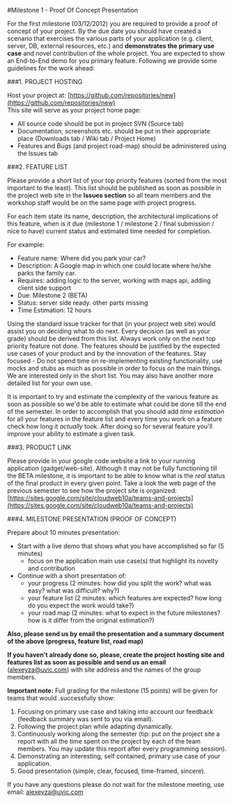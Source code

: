 #Milestone 1 - Proof Of Concept Presentation

For the first milestone (03/12/2012) you are required to provide a proof of concept of your project. By the due date you should have created a scenario that exercises the various parts of your application (e.g. client, server, DB, external resources, etc.) and **demonstrates the primary use case** and novel contribution of the whole project. You are expected to show an End-to-End demo for you primary feature. Following we provide some guidelines for the work ahead:

###1. PROJECT HOSTING

Host your project at: [https://github.com/repositories/new](https://github.com/repositories/new)  
This site will serve as your project home page:

- All source code should be put in project SVN (Source tab)
- Documentation, screenshots etc.  should be put in their appropriate place (Downloads tab / Wiki tab / Project Home)
- Features and Bugs (and project road-map) should be administered using the Issues tab

###2. FEATURE LIST

Please provide a short list of your top priority features (sorted from the most important to the least). This list should be published as soon as possible in the project web site in the **Issues section** so all team members and the workshop staff would be on the same page with project progress. 

For each item state its name, description, the architectural implications of this feature, when is it due (milestone 1 / milestone 2 / final submission / nice to have) current status and estimated time needed for completion.

For example:

- Feature name: Where did you park your car?
- Description: A Google map in which one could locate where he/she parks the family car.
- Requires: adding logic to the server, working with maps api, adding client side support
- Due: Milestone 2 (BETA)
- Status: server side ready. other parts missing
- Time Estimation: 12 hours

Using the standard issue tracker for that (in your project web site) would assist you on deciding what to do next. Every decision (as well as your grade) should be derived from this list. Always work only on the next top priority feature not done.
The features should be justified by the expected use cases of your product and by the innovation of the features. Stay focused - Do not spend time on re-implementing existing functionality, use mocks and stubs as much as possible in order to focus on the main things.
We are interested only in the short list. You may also have another more detailed list for your own use.

It is important to try and estimate the complexity of the various feature as soon as possible so we'd be able to estimate what could be done till the end of the semester. In order to accomplish that you should add *time estimation* for all your features in the feature list and every time you work on a feature check how long it *actually* took. After doing so for several feature you'll improve your ability to estimate a given task.

###3. PRODUCT LINK

Please provide in your google code website a link to your running application (gadget/web-site). Although it may not be fully functioning till the BETA milestone, it is important to be able to know what is the *real* status of the final product in every given point. 
Take a look the web page of the previous semester to see how the project site is organized: [https://sites.google.com/site/cloudweb10a/teams-and-projects](https://sites.google.com/site/cloudweb10a/teams-and-projects)

###4. MILESTONE PRESENTATION (PROOF OF CONCEPT)

Prepare about 10 minutes presentation:

- Start with a live demo that shows what you have accomplished so far (5 minutes)
    - focus on the application main use case(s) that highlight its novelty and contribution
- Continue with a short presentation of:
    - your progress (2 minutes: how did you split the work? what was easy? what was difficult? why?) 
    - your feature list (2 minutes: which features are expected? how long do you expect the work would take?) 
    - your road map (2 minutes: what to expect in the future milestones? how is it differ from the original estimation?)

**Also, please send us by email the presentation and a summary document of the above (progress, feature list, road map)**

**If you haven't already done so, please, create the project hosting site and features list as soon as possible and send us an email** ([alexeyza@uvic.com](mailto:alexeyza@uvic.com)) with site address and the names of the group members.

**Important note:** Full grading for the milestone (15 points) will be given for teams that would .successfully show:

1. Focusing on primary use case and taking into account our feedback (feedback summary was sent to you via email).
2. Following the project plan while adapting dynamically.
3. Continuously working along the semester (tip: put on the project site a report with all the time spent on the project by each of the team members. You may update this report after every programming session).
4. Demonstrating an interesting, self contained, primary use case of your application.
5. Good presentation (simple, clear, focused, time-framed, sincere).

If you have any questions please do not wait for the milestone meeting, use email: [alexeyza@uvic.com](mailto:alexeyza@uvic.com)